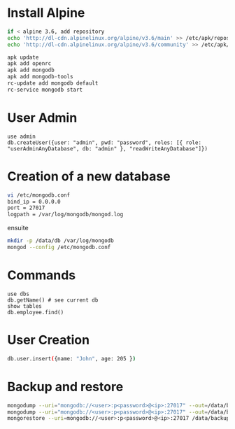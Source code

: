 # Install Alpine

```bash
if < alpine 3.6, add repository
echo 'http://dl-cdn.alpinelinux.org/alpine/v3.6/main' >> /etc/apk/repositories
echo 'http://dl-cdn.alpinelinux.org/alpine/v3.6/community' >> /etc/apk/repositories

apk update
apk add openrc
apk add mongodb
apk add mongodb-tools
rc-update add mongodb default
rc-service mongodb start
```

# User Admin

```postgres-psql
use admin
db.createUser({user: "admin", pwd: "password", roles: [{ role: "userAdminAnyDatabase", db: "admin" }, "readWriteAnyDatabase"]})
```


# Creation of a new database

```bash
vi /etc/mongodb.conf
bind_ip = 0.0.0.0
port = 27017
logpath = /var/log/mongodb/mongod.log
```
ensuite

```bash
mkdir -p /data/db /var/log/mongodb
mongod --config /etc/mongodb.conf
```

# Commands

```postgres-psql
use dbs
db.getName() # see current db
show tables
db.employee.find()
```

# User Creation

```bash
db.user.insert({name: "John", age: 205 })
```


# Backup and restore

```bash
mongodump --uri="mongodb://<user>:p<password>@<ip>:27017" --out=/data/backup/
mongodump --uri="mongodb://<user>:p<password>@<ip>:27017" --out=/data/backup/ --db=test
mongorestore --uri=mongodb://<user>:p<password>@<ip>:27017 /data/backup/
```
